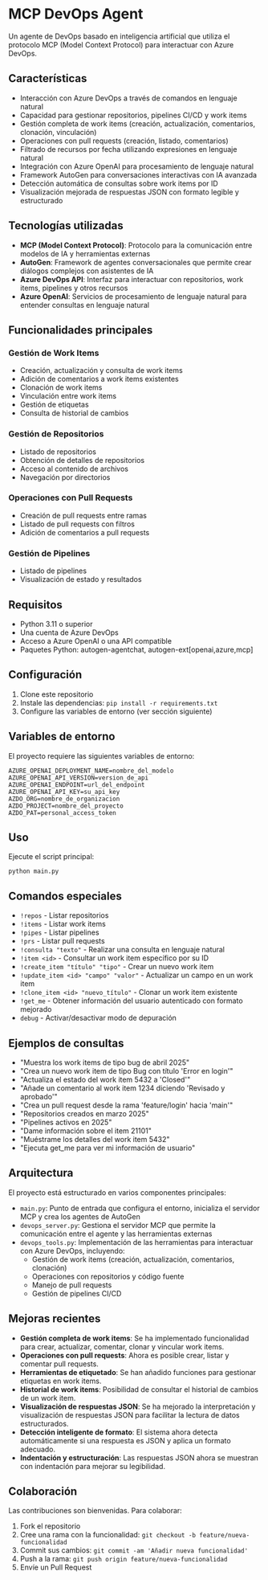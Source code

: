 # MCP DevOps Agent

Un agente de DevOps basado en inteligencia artificial que utiliza el protocolo MCP (Model Context Protocol) para interactuar con Azure DevOps.

## Características

- Interacción con Azure DevOps a través de comandos en lenguaje natural
- Capacidad para gestionar repositorios, pipelines CI/CD y work items
- Gestión completa de work items (creación, actualización, comentarios, clonación, vinculación)
- Operaciones con pull requests (creación, listado, comentarios)
- Filtrado de recursos por fecha utilizando expresiones en lenguaje natural
- Integración con Azure OpenAI para procesamiento de lenguaje natural
- Framework AutoGen para conversaciones interactivas con IA avanzada
- Detección automática de consultas sobre work items por ID
- Visualización mejorada de respuestas JSON con formato legible y estructurado

## Tecnologías utilizadas

- **MCP (Model Context Protocol)**: Protocolo para la comunicación entre modelos de IA y herramientas externas
- **AutoGen**: Framework de agentes conversacionales que permite crear diálogos complejos con asistentes de IA
- **Azure DevOps API**: Interfaz para interactuar con repositorios, work items, pipelines y otros recursos
- **Azure OpenAI**: Servicios de procesamiento de lenguaje natural para entender consultas en lenguaje natural

## Funcionalidades principales

### Gestión de Work Items

- Creación, actualización y consulta de work items
- Adición de comentarios a work items existentes
- Clonación de work items
- Vinculación entre work items
- Gestión de etiquetas
- Consulta de historial de cambios

### Gestión de Repositorios

- Listado de repositorios
- Obtención de detalles de repositorios
- Acceso al contenido de archivos
- Navegación por directorios

### Operaciones con Pull Requests

- Creación de pull requests entre ramas
- Listado de pull requests con filtros
- Adición de comentarios a pull requests

### Gestión de Pipelines

- Listado de pipelines
- Visualización de estado y resultados

## Requisitos

- Python 3.11 o superior
- Una cuenta de Azure DevOps
- Acceso a Azure OpenAI o una API compatible
- Paquetes Python: autogen-agentchat, autogen-ext[openai,azure,mcp]

## Configuración

1. Clone este repositorio
2. Instale las dependencias: `pip install -r requirements.txt`
3. Configure las variables de entorno (ver sección siguiente)

## Variables de entorno

El proyecto requiere las siguientes variables de entorno:

```
AZURE_OPENAI_DEPLOYMENT_NAME=nombre_del_modelo
AZURE_OPENAI_API_VERSION=version_de_api
AZURE_OPENAI_ENDPOINT=url_del_endpoint
AZURE_OPENAI_API_KEY=su_api_key
AZDO_ORG=nombre_de_organizacion
AZDO_PROJECT=nombre_del_proyecto
AZDO_PAT=personal_access_token
```

## Uso

Ejecute el script principal:

```
python main.py
```

## Comandos especiales

- `!repos` - Listar repositorios
- `!items` - Listar work items
- `!pipes` - Listar pipelines
- `!prs` - Listar pull requests
- `!consulta "texto"` - Realizar una consulta en lenguaje natural
- `!item <id>` - Consultar un work item específico por su ID
- `!create_item "título" "tipo"` - Crear un nuevo work item
- `!update_item <id> "campo" "valor"` - Actualizar un campo en un work item
- `!clone_item <id> "nuevo_título"` - Clonar un work item existente
- `!get_me` - Obtener información del usuario autenticado con formato mejorado
- `debug` - Activar/desactivar modo de depuración

## Ejemplos de consultas

- "Muestra los work items de tipo bug de abril 2025"
- "Crea un nuevo work item de tipo Bug con título 'Error en login'"
- "Actualiza el estado del work item 5432 a 'Closed'"
- "Añade un comentario al work item 1234 diciendo 'Revisado y aprobado'"
- "Crea un pull request desde la rama 'feature/login' hacia 'main'"
- "Repositorios creados en marzo 2025"
- "Pipelines activos en 2025"
- "Dame información sobre el item 21101"
- "Muéstrame los detalles del work item 5432"
- "Ejecuta get_me para ver mi información de usuario"

## Arquitectura

El proyecto está estructurado en varios componentes principales:

- `main.py`: Punto de entrada que configura el entorno, inicializa el servidor MCP y crea los agentes de AutoGen
- `devops_server.py`: Gestiona el servidor MCP que permite la comunicación entre el agente y las herramientas externas
- `devops_tools.py`: Implementación de las herramientas para interactuar con Azure DevOps, incluyendo:
  - Gestión de work items (creación, actualización, comentarios, clonación)
  - Operaciones con repositorios y código fuente
  - Manejo de pull requests
  - Gestión de pipelines CI/CD

## Mejoras recientes

- **Gestión completa de work items**: Se ha implementado funcionalidad para crear, actualizar, comentar, clonar y vincular work items.
- **Operaciones con pull requests**: Ahora es posible crear, listar y comentar pull requests.
- **Herramientas de etiquetado**: Se han añadido funciones para gestionar etiquetas en work items.
- **Historial de work items**: Posibilidad de consultar el historial de cambios de un work item.
- **Visualización de respuestas JSON**: Se ha mejorado la interpretación y visualización de respuestas JSON para facilitar la lectura de datos estructurados.
- **Detección inteligente de formato**: El sistema ahora detecta automáticamente si una respuesta es JSON y aplica un formato adecuado.
- **Indentación y estructuración**: Las respuestas JSON ahora se muestran con indentación para mejorar su legibilidad.

## Colaboración

Las contribuciones son bienvenidas. Para colaborar:

1. Fork el repositorio
2. Cree una rama con la funcionalidad: `git checkout -b feature/nueva-funcionalidad`
3. Commit sus cambios: `git commit -am 'Añadir nueva funcionalidad'`
4. Push a la rama: `git push origin feature/nueva-funcionalidad`
5. Envíe un Pull Request
